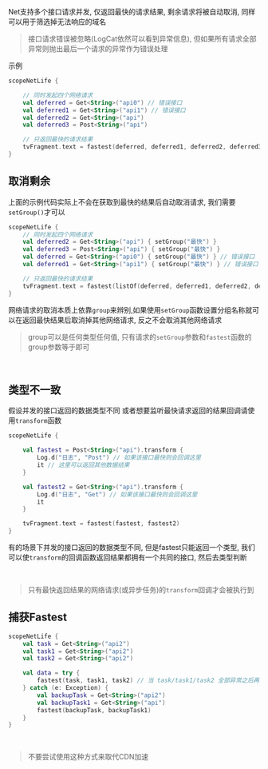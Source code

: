Net支持多个接口请求并发, 仅返回最快的请求结果, 剩余请求将被自动取消, 同样可以用于筛选掉无法响应的域名
<br>

> 接口请求错误被忽略(LogCat依然可以看到异常信息), 但如果所有请求全部异常则抛出最后一个请求的异常作为错误处理

示例
```kotlin
scopeNetLife {

    // 同时发起四个网络请求
    val deferred = Get<String>("api0") // 错误接口
    val deferred1 = Get<String>("api1") // 错误接口
    val deferred2 = Get<String>("api")
    val deferred3 = Post<String>("api")

    // 只返回最快的请求结果
    tvFragment.text = fastest(deferred, deferred1, deferred2, deferred3)
}
```


## 取消剩余

上面的示例代码实际上不会在获取到最快的结果后自动取消请求, 我们需要`setGroup()`才可以

```kotlin
scopeNetLife {
    // 同时发起四个网络请求
    val deferred2 = Get<String>("api") { setGroup("最快") }
    val deferred3 = Post<String>("api") { setGroup("最快") }
    val deferred = Get<String>("api0") { setGroup("最快") } // 错误接口
    val deferred1 = Get<String>("api1") { setGroup("最快") } // 错误接口

    // 只返回最快的请求结果
    tvFragment.text = fastest(listOf(deferred, deferred1, deferred2, deferred3), "最快")
}
```

网络请求的取消本质上依靠`group`来辨别,如果使用`setGroup`函数设置分组名称就可以在返回最快结果后取消掉其他网络请求, 反之不会取消其他网络请求
<br>

> group可以是任何类型任何值, 只有请求的`setGroup`参数和`fastest`函数的group参数等于即可

<br>

## 类型不一致

假设并发的接口返回的数据类型不同  或者想要监听最快请求返回的结果回调请使用`transform`函数

```kotlin
scopeNetLife {

    val fastest = Post<String>("api").transform {
        Log.d("日志", "Post") // 如果该接口最快则会回调这里
        it // 这里可以返回其他数据结果
    }

    val fastest2 = Get<String>("api").transform {
        Log.d("日志", "Get") // 如果该接口最快则会回调这里
        it
    }

    tvFragment.text = fastest(fastest, fastest2)
}
```

有的场景下并发的接口返回的数据类型不同, 但是fastest只能返回一个类型, 我们可以使`transform`的回调函数返回结果都拥有一个共同的接口, 然后去类型判断

<br>

> 只有最快返回结果的网络请求(或异步任务)的`transform`回调才会被执行到

## 捕获Fastest
```kotlin
scopeNetLife {
    val task = Get<String>("api2")
    val task1 = Get<String>("api2")
    val task2 = Get<String>("api2")

    val data = try {
        fastest(task, task1, task2) // 当 task/task1/task2 全部异常之后再并发执行 backupTask/backupTask1
    } catch (e: Exception) {
        val backupTask = Get<String>("api2")
        val backupTask1 = Get<String>("api")
        fastest(backupTask, backupTask1)
    }
}
```


<br>

> 不要尝试使用这种方式来取代CDN加速